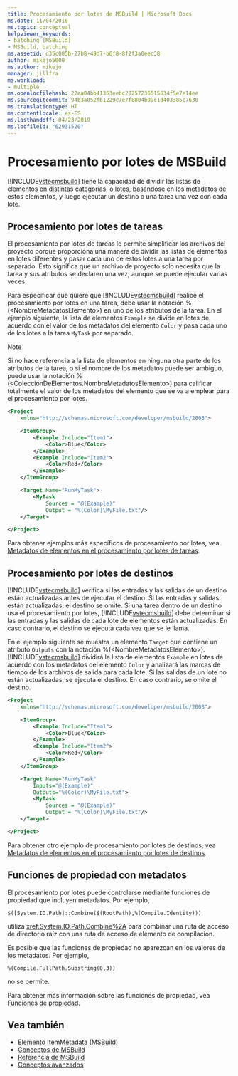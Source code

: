 ```yaml
---
title: Procesamiento por lotes de MSBuild | Microsoft Docs
ms.date: 11/04/2016
ms.topic: conceptual
helpviewer_keywords:
- batching [MSBuild]
- MSBuild, batching
ms.assetid: d35c085b-27b8-49d7-b6f8-8f2f3a0eec38
author: mikejo5000
ms.author: mikejo
manager: jillfra
ms.workload:
- multiple
ms.openlocfilehash: 22aa04bb41363eebc20257236515634f5e7e14ee
ms.sourcegitcommit: 94b3a052fb1229c7e7f8804b09c1d403385c7630
ms.translationtype: HT
ms.contentlocale: es-ES
ms.lasthandoff: 04/23/2019
ms.locfileid: "62931520"
---
```

# <a name="msbuild-batching"></a>Procesamiento por lotes de MSBuild
[!INCLUDE[vstecmsbuild](../extensibility/internals/includes/vstecmsbuild_md.md)] tiene la capacidad de dividir las listas de elementos en distintas categorías, o lotes, basándose en los metadatos de estos elementos, y luego ejecutar un destino o una tarea una vez con cada lote.

## <a name="task-batching"></a>Procesamiento por lotes de tareas
El procesamiento por lotes de tareas le permite simplificar los archivos del proyecto porque proporciona una manera de dividir las listas de elementos en lotes diferentes y pasar cada uno de estos lotes a una tarea por separado. Esto significa que un archivo de proyecto solo necesita que la tarea y sus atributos se declaren una vez, aunque se puede ejecutar varias veces.

Para especificar que quiere que [!INCLUDE[vstecmsbuild](../extensibility/internals/includes/vstecmsbuild_md.md)] realice el procesamiento por lotes en una tarea, debe usar la notación %(\<NombreMetadatosElemento>) en uno de los atributos de la tarea. En el ejemplo siguiente, la lista de elementos `Example` se divide en lotes de acuerdo con el valor de los metadatos del elemento `Color` y pasa cada uno de los lotes a la tarea `MyTask` por separado.

> [!NOTE]
> Si no hace referencia a la lista de elementos en ninguna otra parte de los atributos de la tarea, o si el nombre de los metadatos puede ser ambiguo, puede usar la notación %(\<ColecciónDeElementos.NombreMetadatosElemento>) para calificar totalmente el valor de los metadatos del elemento que se va a emplear para el procesamiento por lotes.

```xml
<Project
    xmlns="http://schemas.microsoft.com/developer/msbuild/2003">

    <ItemGroup>
        <Example Include="Item1">
            <Color>Blue</Color>
        </Example>
        <Example Include="Item2">
            <Color>Red</Color>
        </Example>
    </ItemGroup>

    <Target Name="RunMyTask">
        <MyTask
            Sources = "@(Example)"
            Output = "%(Color)\MyFile.txt"/>
    </Target>

</Project>
```

Para obtener ejemplos más específicos de procesamiento por lotes, vea [Metadatos de elementos en el procesamiento por lotes de tareas](../msbuild/item-metadata-in-task-batching.md).

## <a name="target-batching"></a>Procesamiento por lotes de destinos
[!INCLUDE[vstecmsbuild](../extensibility/internals/includes/vstecmsbuild_md.md)] verifica si las entradas y las salidas de un destino están actualizadas antes de ejecutar el destino. Si las entradas y salidas están actualizadas, el destino se omite. Si una tarea dentro de un destino usa el procesamiento por lotes, [!INCLUDE[vstecmsbuild](../extensibility/internals/includes/vstecmsbuild_md.md)] debe determinar si las entradas y las salidas de cada lote de elementos están actualizadas. En caso contrario, el destino se ejecuta cada vez que se le llama.

En el ejemplo siguiente se muestra un elemento `Target` que contiene un atributo `Outputs` con la notación %(\<NombreMetadatosElemento>). [!INCLUDE[vstecmsbuild](../extensibility/internals/includes/vstecmsbuild_md.md)] dividirá la lista de elementos `Example` en lotes de acuerdo con los metadatos del elemento `Color` y analizará las marcas de tiempo de los archivos de salida para cada lote. Si las salidas de un lote no están actualizadas, se ejecuta el destino. En caso contrario, se omite el destino.

```xml
<Project
    xmlns="http://schemas.microsoft.com/developer/msbuild/2003">

    <ItemGroup>
        <Example Include="Item1">
            <Color>Blue</Color>
        </Example>
        <Example Include="Item2">
            <Color>Red</Color>
        </Example>
    </ItemGroup>

    <Target Name="RunMyTask"
        Inputs="@(Example)"
        Outputs="%(Color)\MyFile.txt">
        <MyTask
            Sources = "@(Example)"
            Output = "%(Color)\MyFile.txt"/>
    </Target>

</Project>
```

Para obtener otro ejemplo de procesamiento por lotes de destinos, vea [Metadatos de elementos en el procesamiento por lotes de destinos](../msbuild/item-metadata-in-target-batching.md).

## <a name="property-functions-using-metadata"></a>Funciones de propiedad con metadatos
El procesamiento por lotes puede controlarse mediante funciones de propiedad que incluyen metadatos. Por ejemplo,

`$([System.IO.Path]::Combine($(RootPath),%(Compile.Identity)))`

utiliza <xref:System.IO.Path.Combine%2A> para combinar una ruta de acceso de directorio raíz con una ruta de acceso de elemento de compilación.

Es posible que las funciones de propiedad no aparezcan en los valores de los metadatos. Por ejemplo,

`%(Compile.FullPath.Substring(0,3))`

no se permite.

Para obtener más información sobre las funciones de propiedad, vea [Funciones de propiedad](../msbuild/property-functions.md).

## <a name="see-also"></a>Vea también
- [Elemento ItemMetadata (MSBuild)](../msbuild/itemmetadata-element-msbuild.md)
- [Conceptos de MSBuild](../msbuild/msbuild-concepts.md)
- [Referencia de MSBuild](../msbuild/msbuild-reference.md)
- [Conceptos avanzados](../msbuild/msbuild-advanced-concepts.md)

